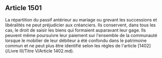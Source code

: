 Article 1501
----
La répartition du passif antérieur au mariage ou grevant les successions et
libéralités ne peut préjudicier aux créanciers. Ils conservent, dans tous les
cas, le droit de saisir les biens qui formaient auparavant leur gage. Ils
peuvent même poursuivre leur paiement sur l'ensemble de la communauté lorsque le
mobilier de leur débiteur a été confondu dans le patrimoine commun et ne peut
plus être identifié selon les règles de l'article [1402](/Livre III/Titre V/Article 1402.md).
